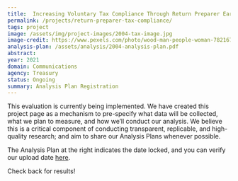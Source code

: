 ```yaml
---
title:  Increasing Voluntary Tax Compliance Through Return Preparer Early Intervention
permalink: /projects/return-preparer-tax-compliance/
tags: project  
image: /assets/img/project-images/2004-tax-image.jpg  
image-credit: https://www.pexels.com/photo/wood-man-people-woman-7821676/
analysis-plan: /assets/analysis/2004-analysis-plan.pdf
abstract: 
year: 2021  
domain: Communications
agency: Treasury
status: Ongoing
summary: Analysis Plan Registration
---
```

This evaluation is currently being implemented. We have created this project page as a mechanism to pre-specify what data will be collected, what we plan to measure, and how we’ll conduct our analysis. We believe this is a critical component of conducting transparent, replicable, and high-quality research; and aim to share our Analysis Plans whenever possible.

The Analysis Plan at the right indicates the date locked, and you can verify our upload date <a href="https://github.com/gsa-oes/office-of-evaluation-sciences/commits/master/assets/analysis/2004-analysis-plan.pdf">here</a>. 

Check back for results!
